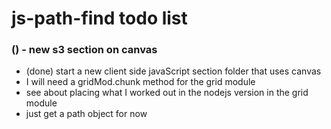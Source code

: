 # js-path-find todo list

### () - new s3 section on canvas
* (done) start a new client side javaScript section folder that uses canvas
* I will need a gridMod.chunk method for the grid module
* see about placing what I worked out in the nodejs version in the grid module
* just get a path object for now